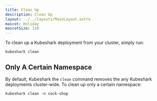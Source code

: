 ```yaml
---
title: Clean Up
description: Clean Up
layout: ../../layouts/MainLayout.astro
mascot: Holiday
mascotSize: 110
---
```


To clean up a Kubeshark deployment from your cluster, simply run:

```shell
kubeshark clean
```

## Only A Certain Namespace

By default, Kubeshark the `clean` command removes the any Kubeshark deployments
cluster-wide. To clean up only a certain namespace:

```
kubeshark clean -n sock-shop
```
